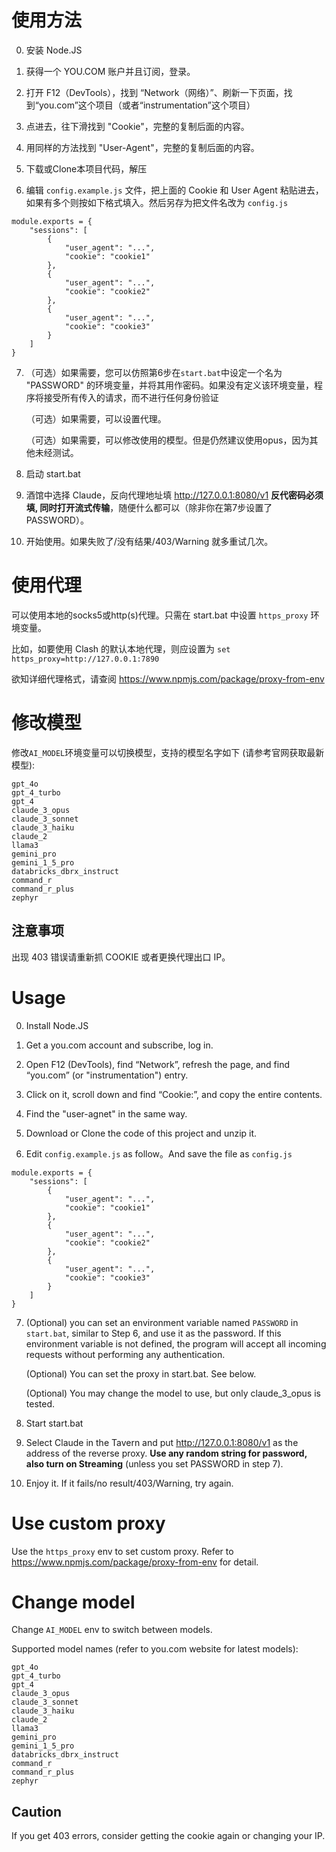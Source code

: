 # 使用方法

0. 安装 Node.JS

1. 获得一个 YOU.COM 账户并且订阅，登录。

2. 打开 F12（DevTools），找到 “Network（网络）”、刷新一下页面，找到“you.com”这个项目（或者“instrumentation”这个项目）

3. 点进去，往下滑找到 "Cookie"，完整的复制后面的内容。

4. 用同样的方法找到 "User-Agent"，完整的复制后面的内容。

5. 下载或Clone本项目代码，解压

6. 编辑 `config.example.js` 文件，把上面的 Cookie 和 User Agent 粘贴进去，如果有多个则按如下格式填入。然后另存为把文件名改为 `config.js`

```
module.exports = {
    "sessions": [
        {
            "user_agent": "...",
            "cookie": "cookie1"
        },
        {
            "user_agent": "...",
            "cookie": "cookie2"
        },
        {
            "user_agent": "...",
            "cookie": "cookie3"
        }
    ]
}
```

7. （可选）如果需要，您可以仿照第6步在`start.bat`中设定一个名为 "PASSWORD" 的环境变量，并将其用作密码。如果没有定义该环境变量，程序将接受所有传入的请求，而不进行任何身份验证

    （可选）如果需要，可以设置代理。

    （可选）如果需要，可以修改使用的模型。但是仍然建议使用opus，因为其他未经测试。

8. 启动 start.bat

9. 酒馆中选择 Claude，反向代理地址填 http://127.0.0.1:8080/v1 **反代密码必须填, 同时打开流式传输**，随便什么都可以（除非你在第7步设置了PASSWORD）。

10. 开始使用。如果失败了/没有结果/403/Warning 就多重试几次。

# 使用代理

可以使用本地的socks5或http(s)代理。只需在 start.bat 中设置 `https_proxy` 环境变量。

比如，如要使用 Clash 的默认本地代理，则应设置为 `set https_proxy=http://127.0.0.1:7890`

欲知详细代理格式，请查阅 https://www.npmjs.com/package/proxy-from-env

# 修改模型

修改`AI_MODEL`环境变量可以切换模型，支持的模型名字如下 (请参考官网获取最新模型):

```
gpt_4o
gpt_4_turbo
gpt_4
claude_3_opus
claude_3_sonnet
claude_3_haiku
claude_2
llama3
gemini_pro
gemini_1_5_pro
databricks_dbrx_instruct
command_r
command_r_plus
zephyr
```

## 注意事项

出现 403 错误请重新抓 COOKIE 或者更换代理出口 IP。


# Usage

0. Install Node.JS

1. Get a you.com account and subscribe, log in.

2. Open F12 (DevTools), find “Network”, refresh the page, and find “you.com” (or "instrumentation") entry.

3. Click on it, scroll down and find “Cookie:”, and copy the entire contents.

4. Find the "user-agnet" in the same way.

5. Download or Clone the code of this project and unzip it.

6. Edit `config.example.js` as follow。And save the file as `config.js`

```
module.exports = {
    "sessions": [
        {
            "user_agent": "...",
            "cookie": "cookie1"
        },
        {
            "user_agent": "...",
            "cookie": "cookie2"
        },
        {
            "user_agent": "...",
            "cookie": "cookie3"
        }
    ]
}
```

7. (Optional) you can set an environment variable named `PASSWORD` in `start.bat`, similar to Step 6, and use it as the password. If this environment variable is not defined, the program will accept all incoming requests without performing any authentication.
   
   (Optional) You can set the proxy in start.bat. See below.

   (Optional) You may change the model to use, but only claude_3_opus is tested.

8. Start start.bat

9. Select Claude in the Tavern and put http://127.0.0.1:8080/v1 as the address of the reverse proxy. **Use any random string for password, also turn on Streaming** (unless you set PASSWORD in step 7).

10. Enjoy it. If it fails/no result/403/Warning, try again.

# Use custom proxy

Use the `https_proxy` env to set custom proxy. Refer to https://www.npmjs.com/package/proxy-from-env for detail.

# Change model

Change `AI_MODEL` env to switch between models.

Supported model names (refer to you.com website for latest models):

```
gpt_4o
gpt_4_turbo
gpt_4
claude_3_opus
claude_3_sonnet
claude_3_haiku
claude_2
llama3
gemini_pro
gemini_1_5_pro
databricks_dbrx_instruct
command_r
command_r_plus
zephyr
```

## Caution

If you get 403 errors, consider getting the cookie again or changing your IP.
